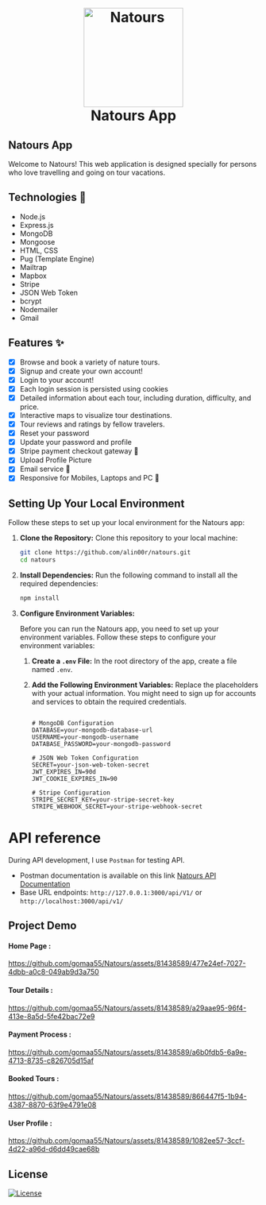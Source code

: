 <h1 align="center">
  <br>
  <a href="https://natours-api-z82r.onrender.com/"><img src="https://github.com/lgope/Natours/blob/master/public/img/logo-green-round.png" alt="Natours" width="200"></a>
  <br>
  Natours App
  <br>
</h1>
  
## Natours App 

Welcome to Natours! This web application is designed specially for persons who love travelling and going on tour vacations.



## Technologies 🚀

- Node.js
- Express.js
- MongoDB
- Mongoose
- HTML, CSS
- Pug (Template Engine)
- Mailtrap
- Mapbox
- Stripe
- JSON Web Token
- bcrypt
- Nodemailer
- Gmail

## Features ✨

- [x] Browse and book a variety of nature tours.
- [x] Signup and create your own account!
- [x] Login to your account!
- [x] Each login session is persisted using cookies
- [x] Detailed information about each tour, including duration, difficulty, and price.
- [x] Interactive maps to visualize tour destinations.
- [x] Tour reviews and ratings by fellow travelers.
- [x] Reset your password
- [x] Update your password and profile
- [x] Stripe payment checkout gateway 💸
- [x] Upload Profile Picture
- [x] Email service 📨
- [x] Responsive for Mobiles, Laptops and PC 📱

## Setting Up Your Local Environment

Follow these steps to set up your local environment for the Natours app:

1. **Clone the Repository:**
   Clone this repository to your local machine:
   ```bash
   git clone https://github.com/alin00r/natours.git
   cd natours
   ```
2. **Install Dependencies:**
   Run the following command to install all the required dependencies:
   ```bash
   npm install
   ```
3. **Configure Environment Variables:**

   Before you can run the Natours app, you need to set up your environment variables. Follow these steps to configure your environment variables:

   1. **Create a `.env` File:**
      In the root directory of the app, create a file named `.env`.

   2. **Add the Following Environment Variables:**
      Replace the placeholders with your actual information. You might need to sign up for accounts and services to obtain the required credentials.

      ```dotenv

      # MongoDB Configuration
      DATABASE=your-mongodb-database-url
      USERNAME=your-mongodb-username
      DATABASE_PASSWORD=your-mongodb-password

      # JSON Web Token Configuration
      SECRET=your-json-web-token-secret
      JWT_EXPIRES_IN=90d
      JWT_COOKIE_EXPIRES_IN=90

      # Stripe Configuration
      STRIPE_SECRET_KEY=your-stripe-secret-key
      STRIPE_WEBHOOK_SECRET=your-stripe-webhook-secret

      ```

# API reference

During API development, I use `Postman` for testing API.

- Postman documentation is available on this link [Natours API Documentation](https://documenter.getpostman.com/view/32375212/2sA2r3YQxj)
- Base URL endpoints: `http://127.0.0.1:3000/api/V1/` or `http://localhost:3000/api/v1/`

## Project Demo 

#### Home Page :
https://github.com/gomaa55/Natours/assets/81438589/477e24ef-7027-4dbb-a0c8-049ab9d3a750

#### Tour Details :
https://github.com/gomaa55/Natours/assets/81438589/a29aae95-96f4-413e-8a5d-5fe42bac72e9

#### Payment Process :
https://github.com/gomaa55/Natours/assets/81438589/a6b0fdb5-6a9e-4713-8735-c826705d15af

#### Booked Tours :
https://github.com/gomaa55/Natours/assets/81438589/866447f5-1b94-4387-8870-63f9e4791e08

#### User Profile :
https://github.com/gomaa55/Natours/assets/81438589/1082ee57-3ccf-4d22-a96d-d6dd49cae68b



## License

[![License](https://img.shields.io/:License-MIT-blue.svg?style=flat-square)](http://badges.mit-license.org)
